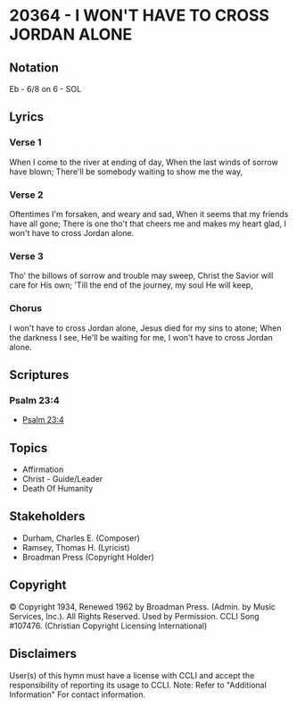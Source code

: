 # 20364 - I WON'T HAVE TO CROSS JORDAN ALONE

## Notation

Eb - 6/8 on 6 - SOL

## Lyrics

### Verse 1

When I come to the river at ending of day, When the last winds of sorrow have blown; There'll be somebody waiting to show me the way, 

### Verse 2

Oftentimes I'm forsaken, and weary and sad, When it seems that my friends have all gone; There is one tho't that cheers me and makes my heart glad, I won't have to cross Jordan alone.

### Verse 3

Tho' the billows of sorrow and trouble may sweep, Christ the Savior will care for His own; 'Till the end of the journey, my soul He will keep,

### Chorus

I won't have to cross Jordan alone, Jesus died for my sins to atone; When the darkness I see, He'll be waiting for me, I won't have to cross Jordan alone.


## Scriptures

### Psalm 23:4

- [Psalm 23:4](https://www.biblegateway.com/passage/?search=Psalm%2023%3A4)


## Topics

- Affirmation
- Christ - Guide/Leader
- Death Of Humanity

## Stakeholders

- Durham, Charles E. (Composer)
- Ramsey, Thomas H. (Lyricist)
- Broadman Press (Copyright Holder)

## Copyright

© Copyright 1934, Renewed 1962 by Broadman Press. (Admin. by Music Services, Inc.). All Rights Reserved. Used by Permission. CCLI Song #107476.
(Christian Copyright Licensing International)

## Disclaimers

User(s) of this hymn must have a license with CCLI and accept the responsibility of reporting its usage to CCLI.
Note: Refer to "Additional Information" For contact information.

